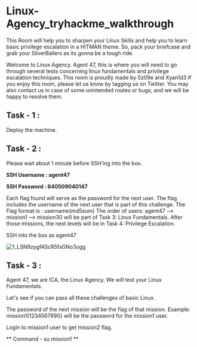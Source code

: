 # Linux-Agency_tryhackme_walkthrough
This Room will help you to sharpen your Linux Skills and help you to learn basic privilege escalation in a HITMAN theme. So, pack your briefcase and grab your SilverBallers as its gonna be a tough ride.

Welcome to Linux Agency. Agent 47, this is where you will need to go through several tests concerning linux fundamentals and privilege escalation techniques.
This room is proudly made by 0z09e and Xyan1d3
If you enjoy this room, please let us know by tagging us on Twitter. You may also contact us in case of some unintended routes or bugs, and we will be happy to resolve them.

## Task - 1 :
Deploy the machine.

## Task - 2 : 
Please wait about 1 minute before SSH’ing into the box.

**SSH Username : agent47**

**SSH Password : 640509040147**

Each flag found will serve as the password for the next user. The flag includes the username of the next user that is part of this challenge. The Flag format is : username{md5sum}
The order of users: agent47 --> mission1 --> mission30 will be part of Task 3: Linux Fundamentals.
After those missions, the next levels will be in Task 4: Privilege Escalation.

SSH into the box as agent47

![1_LSN9zygf4ScR5fxGNo3ogg](https://github.com/user-attachments/assets/cf499da4-9a7a-4f8a-812c-94e5534e76fc)

## Task - 3 :
Agent 47, we are ICA, the Linux Agency. We will test your Linux Fundamentals. 

Let's see if you can pass all these challenges of basic Linux. 

The password of the next mission will be the flag of that mission. Example: mission1{1234567890} will be the password for the mission1 user.

Login to mission1 user to get mission2 flag. 

** Command - su mission1 **


